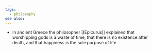 ```yaml
---
tags:
  - philosophy
see also:
---
```

- In ancient Greece the philosopher [[Epicurus]] explained that worshipping gods is a waste of time, that there is no existence after death, and that happiness is the sole purpose of life.